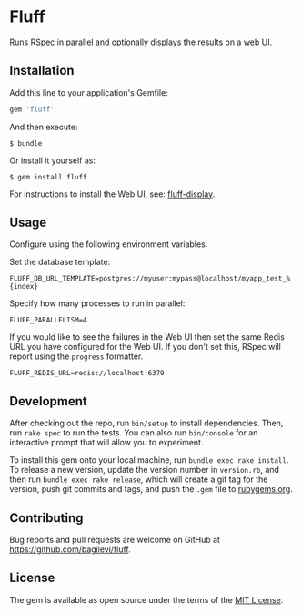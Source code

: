 # Fluff

Runs RSpec in parallel and optionally displays the results on a web UI.

## Installation

Add this line to your application's Gemfile:

```ruby
gem 'fluff'
```

And then execute:

    $ bundle

Or install it yourself as:

    $ gem install fluff

For instructions to install the Web UI, see: [fluff-display](https://github.com/bagilevi/fluff).

## Usage

Configure using the following environment variables.

Set the database template:

    FLUFF_DB_URL_TEMPLATE=postgres://myuser:mypass@localhost/myapp_test_%{index}

Specify how many processes to run in parallel:

    FLUFF_PARALLELISM=4

If you would like to see the failures in the Web UI then set the same Redis URL
you have configured for the Web UI. If you don't set this, RSpec will report using
the `progress` formatter.

    FLUFF_REDIS_URL=redis://localhost:6379

## Development

After checking out the repo, run `bin/setup` to install dependencies. Then, run `rake spec` to run the tests. You can also run `bin/console` for an interactive prompt that will allow you to experiment.

To install this gem onto your local machine, run `bundle exec rake install`. To release a new version, update the version number in `version.rb`, and then run `bundle exec rake release`, which will create a git tag for the version, push git commits and tags, and push the `.gem` file to [rubygems.org](https://rubygems.org).

## Contributing

Bug reports and pull requests are welcome on GitHub at https://github.com/bagilevi/fluff.

## License

The gem is available as open source under the terms of the [MIT License](http://opensource.org/licenses/MIT).
